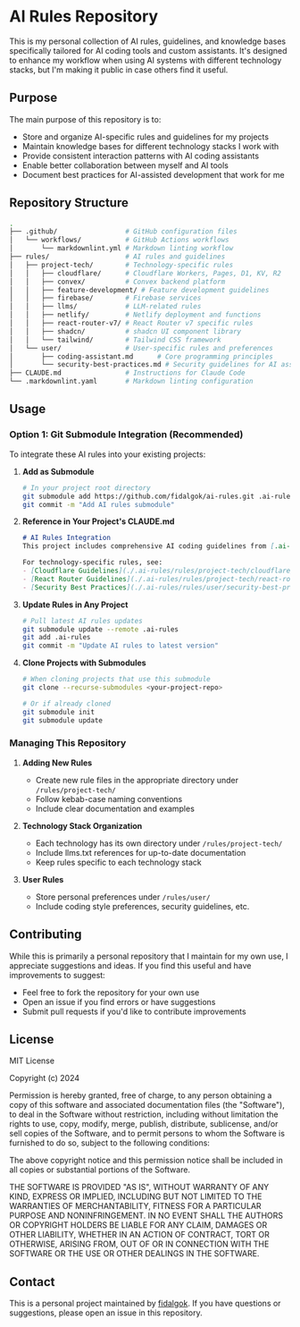 # AI Rules Repository

This is my personal collection of AI rules, guidelines, and knowledge bases specifically tailored for AI coding tools and custom assistants. It's designed to enhance my workflow when using AI systems with different technology stacks, but I'm making it public in case others find it useful.

## Purpose

The main purpose of this repository is to:

- Store and organize AI-specific rules and guidelines for my projects
- Maintain knowledge bases for different technology stacks I work with
- Provide consistent interaction patterns with AI coding assistants
- Enable better collaboration between myself and AI tools
- Document best practices for AI-assisted development that work for me

## Repository Structure

```bash
.
├── .github/                 # GitHub configuration files
│   └── workflows/           # GitHub Actions workflows
│       └── markdownlint.yml # Markdown linting workflow
├── rules/                   # AI rules and guidelines
│   ├── project-tech/        # Technology-specific rules
│   │   ├── cloudflare/      # Cloudflare Workers, Pages, D1, KV, R2
│   │   ├── convex/          # Convex backend platform
│   │   ├── feature-development/ # Feature development guidelines
│   │   ├── firebase/        # Firebase services
│   │   ├── llms/            # LLM-related rules
│   │   ├── netlify/         # Netlify deployment and functions
│   │   ├── react-router-v7/ # React Router v7 specific rules
│   │   ├── shadcn/          # shadcn UI component library
│   │   └── tailwind/        # Tailwind CSS framework
│   └── user/                # User-specific rules and preferences
│       ├── coding-assistant.md      # Core programming principles
│       └── security-best-practices.md # Security guidelines for AI assistants
├── CLAUDE.md                # Instructions for Claude Code
└── .markdownlint.yaml       # Markdown linting configuration
```

## Usage

### Option 1: Git Submodule Integration (Recommended)

To integrate these AI rules into your existing projects:

1. **Add as Submodule**
   ```bash
   # In your project root directory
   git submodule add https://github.com/fidalgok/ai-rules.git .ai-rules
   git commit -m "Add AI rules submodule"
   ```

2. **Reference in Your Project's CLAUDE.md**
   ```markdown
   # AI Rules Integration
   This project includes comprehensive AI coding guidelines from [.ai-rules/](./.ai-rules/)
   
   For technology-specific rules, see:
   - [Cloudflare Guidelines](./.ai-rules/rules/project-tech/cloudflare/)
   - [React Router Guidelines](./.ai-rules/rules/project-tech/react-router-v7/)
   - [Security Best Practices](./.ai-rules/rules/user/security-best-practices.md)
   ```

3. **Update Rules in Any Project**
   ```bash
   # Pull latest AI rules updates
   git submodule update --remote .ai-rules
   git add .ai-rules
   git commit -m "Update AI rules to latest version"
   ```

4. **Clone Projects with Submodules**
   ```bash
   # When cloning projects that use this submodule
   git clone --recurse-submodules <your-project-repo>
   
   # Or if already cloned
   git submodule init
   git submodule update
   ```

### Managing This Repository

1. **Adding New Rules**
   - Create new rule files in the appropriate directory under `/rules/project-tech/`
   - Follow kebab-case naming conventions
   - Include clear documentation and examples

2. **Technology Stack Organization**
   - Each technology has its own directory under `/rules/project-tech/`
   - Include llms.txt references for up-to-date documentation
   - Keep rules specific to each technology stack

3. **User Rules**
   - Store personal preferences under `/rules/user/`
   - Include coding style preferences, security guidelines, etc.

## Contributing

While this is primarily a personal repository that I maintain for my own use, I appreciate suggestions and ideas. If you find this useful and have improvements to suggest:

- Feel free to fork the repository for your own use
- Open an issue if you find errors or have suggestions
- Submit pull requests if you'd like to contribute improvements

## License

MIT License

Copyright (c) 2024

Permission is hereby granted, free of charge, to any person obtaining a copy
of this software and associated documentation files (the "Software"), to deal
in the Software without restriction, including without limitation the rights
to use, copy, modify, merge, publish, distribute, sublicense, and/or sell
copies of the Software, and to permit persons to whom the Software is
furnished to do so, subject to the following conditions:

The above copyright notice and this permission notice shall be included in all
copies or substantial portions of the Software.

THE SOFTWARE IS PROVIDED "AS IS", WITHOUT WARRANTY OF ANY KIND, EXPRESS OR
IMPLIED, INCLUDING BUT NOT LIMITED TO THE WARRANTIES OF MERCHANTABILITY,
FITNESS FOR A PARTICULAR PURPOSE AND NONINFRINGEMENT. IN NO EVENT SHALL THE
AUTHORS OR COPYRIGHT HOLDERS BE LIABLE FOR ANY CLAIM, DAMAGES OR OTHER
LIABILITY, WHETHER IN AN ACTION OF CONTRACT, TORT OR OTHERWISE, ARISING FROM,
OUT OF OR IN CONNECTION WITH THE SOFTWARE OR THE USE OR OTHER DEALINGS IN THE
SOFTWARE.

## Contact

This is a personal project maintained by [fidalgok](https://github.com/fidalgok). If you have questions or suggestions, please open an issue in this repository.
